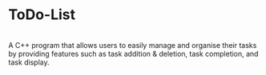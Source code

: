 # ToDo-List

<br>
A C++ program that allows users to easily manage and organise their tasks by providing features such as task addition & deletion, task completion, and task display.
